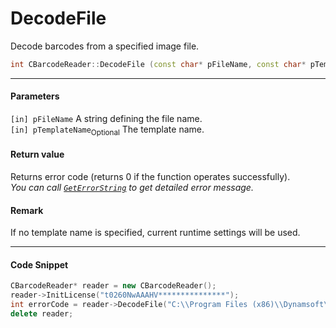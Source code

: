 # DecodeFile

Decode barcodes from a specified image file.

```cpp
int CBarcodeReader::DecodeFile (const char* pFileName, const char* pTemplateName = "")	
```   

---
   
#### Parameters
`[in] pFileName`	A string defining the file name.   
`[in] pTemplateName`<sub>Optional</sub> The template name.

#### Return value
Returns error code (returns 0 if the function operates successfully).    
*You can call [`GetErrorString`](GetErrorString.md) to get detailed error message.*

#### Remark
If no template name is specified, current runtime settings will be used.

---

#### Code Snippet
```cpp
CBarcodeReader* reader = new CBarcodeReader();
reader->InitLicense("t0260NwAAAHV***************");
int errorCode = reader->DecodeFile("C:\\Program Files (x86)\\Dynamsoft\\{Version number}\\Images\\AllSupportedBarcodeTypes.tif", "");
delete reader;
```
